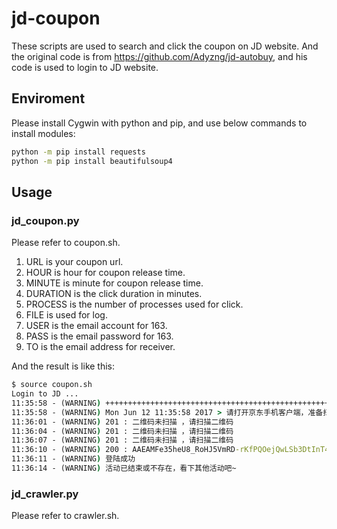 # jd-coupon
These scripts are used to search and click the coupon on JD website.
And the original code is from https://github.com/Adyzng/jd-autobuy, and his code is used to login to JD website.

## Enviroment
Please install Cygwin with python and pip, and use below commands to install modules:
``` cmd
python -m pip install requests
python -m pip install beautifulsoup4
```
## Usage
### jd_coupon.py
Please refer to coupon.sh.
1. URL is your coupon url.
2. HOUR is hour for coupon release time.
3. MINUTE is minute for coupon release time.
4. DURATION is the click duration in minutes.
5. PROCESS is the number of processes used for click.
6. FILE is used for log.
7. USER is the email account for 163.
8. PASS is the email password for 163.
9. TO is the email address for receiver.

And the result is like this:
``` cmd
$ source coupon.sh
Login to JD ...
11:35:58 - (WARNING) +++++++++++++++++++++++++++++++++++++++++++++++++++++++
11:35:58 - (WARNING) Mon Jun 12 11:35:58 2017 > 请打开京东手机客户端，准备扫码登陆:
11:36:01 - (WARNING) 201 : 二维码未扫描 ，请扫描二维码
11:36:04 - (WARNING) 201 : 二维码未扫描 ，请扫描二维码
11:36:07 - (WARNING) 201 : 二维码未扫描 ，请扫描二维码
11:36:10 - (WARNING) 200 : AAEAMFe35heU8_RoHJ5VmRD-rKfPQOejQwLSb3DtInT457JInXYVvLWR5PeUx-xCb1BnwQ
11:36:11 - (WARNING) 登陆成功
11:36:14 - (WARNING) 活动已结束或不存在，看下其他活动吧~
```
### jd_crawler.py
Please refer to crawler.sh.

